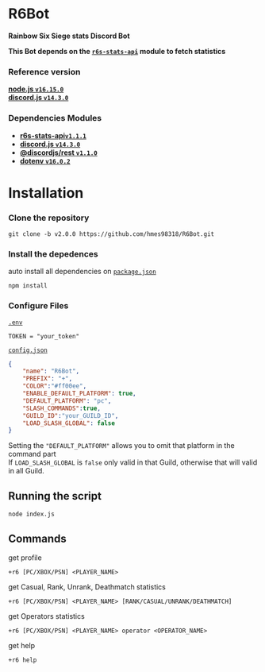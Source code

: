 # R6Bot
**Rainbow Six Siege stats Discord Bot**  

**This Bot depends on the [`r6s-stats-api`](https://github.com/hmes98318/r6s-stats-api) module to fetch statistics**  

### Reference version  
[**node.js  `v16.15.0`**](https://nodejs.org/en/)  
[**discord.js  `v14.3.0`**](https://discord.js.org/#/)  


### Dependencies Modules  
* [**r6s-stats-api`v1.1.1`**](https://www.npmjs.com/package/r6s-stats-api)  
* [**discord.js `v14.3.0`**](https://www.npmjs.com/package/discord.js)  
* [**@discordjs/rest `v1.1.0`**](https://www.npmjs.com/package/@discordjs/rest)  
* [**dotenv `v16.0.2`**](https://www.npmjs.com/package/dotenv)  



# Installation

### Clone the repository
```
git clone -b v2.0.0 https://github.com/hmes98318/R6Bot.git
```

### Install the depedences  
auto install all dependencies on [`package.json`](./package.json)  
```
npm install
```

### Configure Files  
[`.env`](./.env) 
```env
TOKEN = "your_token"
```
[`config.json`](./config.json)  
```json
{
    "name": "R6Bot",
    "PREFIX": "+",
    "COLOR":"#ff00ee",
    "ENABLE_DEFAULT_PLATFORM": true,
    "DEFAULT_PLATFORM": "pc",
    "SLASH_COMMANDS":true,
    "GUILD_ID":"your_GUILD_ID",
    "LOAD_SLASH_GLOBAL": false
}
```
Setting the `"DEFAULT_PLATFORM"` allows you to omit that platform in the command part  
If `LOAD_SLASH_GLOBAL` is `false` only valid in that Guild, otherwise that will valid in all Guild.

## Running the script 

```
node index.js
```

## Commands

get profile
```
+r6 [PC/XBOX/PSN] <PLAYER_NAME>
```

get Casual, Rank, Unrank, Deathmatch statistics  
```
+r6 [PC/XBOX/PSN] <PLAYER_NAME> [RANK/CASUAL/UNRANK/DEATHMATCH]
```

get Operators statistics  
```
+r6 [PC/XBOX/PSN] <PLAYER_NAME> operator <OPERATOR_NAME>
```

get help
```
+r6 help
```





